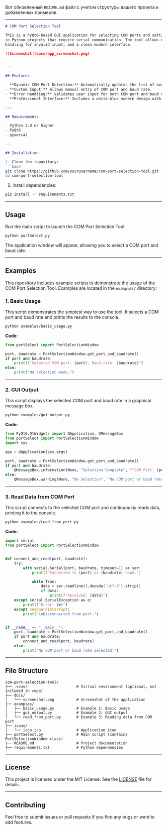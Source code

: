 Вот обновленный `README.md` файл с учетом структуры вашего проекта и добавленных примеров:

---

```markdown
# COM Port Selection Tool

This is a PyQt6-based GUI application for selecting COM ports and setting the baud rate. It is designed for ease of use
in Python projects that require serial communication. The tool allows dynamic detection of available COM ports, error
handling for invalid input, and a clean modern interface.

![Screenshot](docs/app_screenshot.png)


---

## Features

- **Dynamic COM Port Detection:** Automatically updates the list of available COM ports every second.
- **Custom Input:** Allows manual entry of COM port and baud rate.
- **Error Handling:** Validates user input for both COM port and baud rate.
- **Professional Interface:** Includes a white-blue modern design with an application icon.

---

## Requirements

- Python 3.9 or higher
- PyQt6
- pyserial

---

## Installation

1. Clone the repository:
```bash
git clone https://github.com/yourusername/com-port-selection-tool.git
cd com-port-selection-tool
```

2. Install dependencies:
```bash
pip install -r requirements.txt
```

---

## Usage

Run the main script to launch the COM Port Selection Tool:

```bash
python portSelect.py
```

The application window will appear, allowing you to select a COM port and baud rate.

---

## Examples

This repository includes example scripts to demonstrate the usage of the COM Port Selection Tool. Examples are located
in the `examples/` directory:

### 1. **Basic Usage**

This script demonstrates the simplest way to use the tool. It selects a COM port and baud rate and prints the results to
the console.

```bash
python examples/basic_usage.py
```

**Code:**

```python
from portSelect import PortSelectionWindow

port, baudrate = PortSelectionWindow.get_port_and_baudrate()
if port and baudrate:
    print(f"Selected COM port: {port}, Baud rate: {baudrate}")
else:
    print("No selection made.")
```

---

### 2. **GUI Output**

This script displays the selected COM port and baud rate in a graphical message box.

```bash
python examples/gui_output.py
```

**Code:**

```python
from PyQt6.QtWidgets import QApplication, QMessageBox
from portSelect import PortSelectionWindow
import sys

app = QApplication(sys.argv)

port, baudrate = PortSelectionWindow.get_port_and_baudrate()
if port and baudrate:
    QMessageBox.information(None, "Selection Complete", f"COM Port: {port}\nBaud Rate: {baudrate}")
else:
    QMessageBox.warning(None, "No Selection", "No COM port or baud rate was selected.")
```

---

### 3. **Read Data from COM Port**

This script connects to the selected COM port and continuously reads data, printing it to the console.

```bash
python examples/read_from_port.py
```

**Code:**

```python
import serial
from portSelect import PortSelectionWindow


def connect_and_read(port, baudrate):
    try:
        with serial.Serial(port, baudrate, timeout=1) as ser:
            print(f"Connected to {port} at {baudrate} baud.")

            while True:
                data = ser.readline().decode('utf-8').strip()
                if data:
                    print(f"Received: {data}")
    except serial.SerialException as e:
        print(f"Error: {e}")
    except KeyboardInterrupt:
        print("\nDisconnected from port.")


if __name__ == "__main__":
    port, baudrate = PortSelectionWindow.get_port_and_baudrate()
    if port and baudrate:
        connect_and_read(port, baudrate)
    else:
        print("No COM port or baud rate selected.")
```

---

## File Structure

```
com-port-selection-tool/
├── .venv/                      # Virtual environment (optional, not included in repo)
├── docs/
│   └── screenshot.png          # Screenshot of the application
├── examples/
│   ├── basic_usage.py          # Example 1: Basic usage
│   ├── gui_output.py           # Example 2: GUI output
│   └── read_from_port.py       # Example 3: Reading data from COM port
├── icons/
│   └── icon.ico                # Application icon
├── portSelect.py               # Main script (contains PortSelectionWindow class)
├── README.md                   # Project documentation
├── requirements.txt            # Python dependencies
```

---

## License

This project is licensed under the MIT License. See the [LICENSE](LICENSE) file for details.

---

## Contributing

Feel free to submit issues or pull requests if you find any bugs or want to add features.

```
